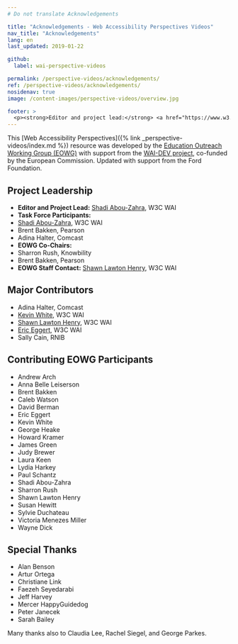 ```yaml
---
# Do not translate Acknowledgements

title: "Acknowledgements - Web Accessibility Perspectives Videos"
nav_title: "Acknowledgements"
lang: en
last_updated: 2019-01-22

github:
  label: wai-perspective-videos

permalink: /perspective-videos/acknowledgements/
ref: /perspective-videos/acknowledgements/
nosidenav: true
image: /content-images/perspective-videos/overview.jpg

footer: >
  <p><strong>Editor and project lead:</strong> <a href="https://www.w3.org/People/shadi">Shadi Abou-Zahra</a>. Developed by the <a href="https://www.w3.org/WAI/EO/">Education and Outreach Working Group (EOWG)</a> with support from the <a href="https://www.w3.org/WAI/DEV/">WAI-DEV project</a>, co-funded by the European Commission. Updated with support from the Ford Foundation.</p>
---
```


This [Web Accessibility Perspectives]({% link _perspective-videos/index.md %}) resource was developed by the [Education Outreach Working Group (EOWG)](https://www.w3.org/WAI/EO/) with support from the [WAI-DEV project](https://www.w3.org/WAI/DEV/), co-funded by the European Commission. Updated with support from the Ford Foundation.

Project Leadership
------------------

-   **Editor and Project Lead:** [Shadi
    Abou-Zahra](https://www.w3.org/People/shadi), W3C WAI
-   **Task Force Participants:**
  -   [Shadi Abou-Zahra](https://www.w3.org/People/shadi), W3C WAI
  -   Brent Bakken, Pearson
  -   Adina Halter, Comcast
-   **EOWG Co-Chairs:**
  -   Sharron Rush, Knowbility
  -   Brent Bakken, Pearson
-   **EOWG Staff Contact:** [Shawn Lawton
    Henry](https://www.w3.org/People/shawn), W3C WAI

Major Contributors
------------------

-   Adina Halter, Comcast
-   [Kevin White](https://www.w3.org/People/kevin), W3C WAI
-   [Shawn Lawton Henry](https://www.w3.org/People/shawn), W3C WAI
-   [Eric Eggert](https://www.w3.org/People/yatil), W3C WAI
-   Sally Cain, RNIB

Contributing EOWG Participants
------------------------------

-   Andrew Arch
-   Anna Belle Leiserson
-   Brent Bakken
-   Caleb Watson
-   David Berman
-   Eric Eggert
-   Kevin White
-   George Heake
-   Howard Kramer
-   James Green
-   Judy Brewer
-   Laura Keen
-   Lydia Harkey
-   Paul Schantz
-   Shadi Abou-Zahra
-   Sharron Rush
-   Shawn Lawton Henry
-   Susan Hewitt
-   Sylvie Duchateau
-   Victoria Menezes Miller
-   Wayne Dick

Special Thanks
--------------

-   Alan Benson
-   Artur Ortega
-   Christiane Link
-   Faezeh Seyedarabi
-   Jeff Harvey
-   Mercer HappyGuidedog
-   Peter Janecek
-   Sarah Bailey

Many thanks also to Claudia Lee, Rachel Siegel, and George Parkes.
